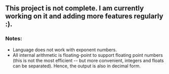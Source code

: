 ## This project is not complete. I am currently working on it and adding more features regularly :). 

### Notes: 
- Language does not work with exponent numbers.
- All internal arithmetic is floating-point to support floating point numbers (this is not the most efficient -- but more convenient, integers and floats can be separated). Hence, the output is also in decimal form. 
